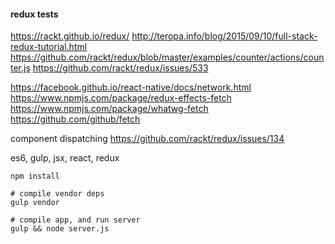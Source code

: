 #### redux tests

https://rackt.github.io/redux/
http://teropa.info/blog/2015/09/10/full-stack-redux-tutorial.html
https://github.com/rackt/redux/blob/master/examples/counter/actions/counter.js
https://github.com/rackt/redux/issues/533

https://facebook.github.io/react-native/docs/network.html
https://www.npmjs.com/package/redux-effects-fetch
https://www.npmjs.com/package/whatwg-fetch
https://github.com/github/fetch

component dispatching
https://github.com/rackt/redux/issues/134


es6, gulp, jsx, react, redux 

```
npm install

# compile vendor deps
gulp vendor

# compile app, and run server
gulp && node server.js 


```

